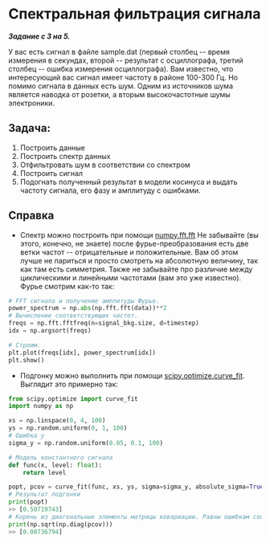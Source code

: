 # Спектральная фильтрация сигнала

***Задание с 3 на 5.***

У вас есть сигнал в файле sample.dat (первый столбец -- время измерения в секундах, второй -- результат с осциллографа, третий столбец -- ошибка измерения осциллографа).
Вам известно, что интересующий вас сигнал имеет частоту в районе 100-300 Гц. Но помимо сигнала в данных есть шум.
Одним из источников шума является наводка от розетки, а вторым высокочастотные шумы электроники.

## **Задача:**

1) Построить данные
2) Построить спектр данных
3) Отфильтровать шум в соответствии со спектром
4) Построить сигнал
5) Подогнать полученный результат в модели косинуса и выдать частоту сигнала, его фазу и амплитуду с ошибками.

## **Справка**

* Спектр можно построить при помощи [numpy.fft.fft](https://numpy.org/doc/stable/reference/generated/numpy.fft.fft.html)
Не забывайте (вы этого, конечно, не знаете) после фурье-преобразования есть две ветки частот -- отрицательные и положительные. Вам об этом лучше не париться и просто смотреть на абсолютную величину, так как там есть симметрия.
Также не забывайте про различие между циклическими и линейными частотами (вам это уже известно).
Фурье смотрим как-то так:

```python
# FFT сигнала и получение амплитуды Фурье.
power_spectrum = np.abs(np.fft.fft(data))**2
# Вычисление соответствующих частот.
freqs = np.fft.fftfreq(n=signal_bkg.size, d=timestep)
idx = np.argsort(freqs)

# Строим.
plt.plot(freqs[idx], power_spectrum[idx])
plt.show()
```

* Подгонку можно выполнить при помощи [scipy.optimize.curve_fit](https://docs.scipy.org/doc/scipy/reference/generated/scipy.optimize.curve_fit.html).
Выглядит это примерно так:

```python
from scipy.optimize import curve_fit
import numpy as np

xs = np.linspace(0, 4, 100)
ys = np.random.uniform(0, 1, 100)
# Ошибка y
sigma_y = np.random.uniform(0.05, 0.1, 100)

# Модель константного сигнала
def func(x, level: float):
    return level

popt, pcov = curve_fit(func, xs, ys, sigma=sigma_y, absolute_sigma=True)
# Результат подгонки
print(popt)
>> [0.50719743]
# Корень из диагональные элементы матрицы ковариации. Равны ошибкам соответствующих параметров подгонки
print(np.sqrt(np.diag(pcov)))
>> [0.00736794]
```

